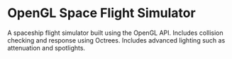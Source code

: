 # OpenGL Space Flight Simulator

A spaceship flight simulator built using the OpenGL API. Includes collision checking and response using Octrees. Includes advanced lighting such as attenuation and spotlights.

